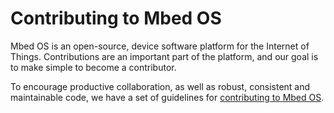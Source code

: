 # Contributing to Mbed OS

Mbed OS is an open-source, device software platform for the Internet of Things. Contributions are an important part of the platform, and our goal is to make simple to become a contributor.

To encourage productive collaboration, as well as robust, consistent and maintainable code, we have a set of guidelines for [contributing to Mbed OS](https://os.mbed.com/docs/latest/reference/contributing.html).
